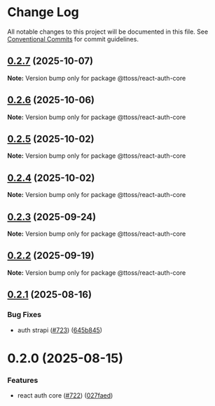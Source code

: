# Change Log

All notable changes to this project will be documented in this file.
See [Conventional Commits](https://conventionalcommits.org) for commit guidelines.

## [0.2.7](https://github.com/ttoss/ttoss/compare/@ttoss/react-auth-core@0.2.6...@ttoss/react-auth-core@0.2.7) (2025-10-07)

**Note:** Version bump only for package @ttoss/react-auth-core

## [0.2.6](https://github.com/ttoss/ttoss/compare/@ttoss/react-auth-core@0.2.5...@ttoss/react-auth-core@0.2.6) (2025-10-06)

**Note:** Version bump only for package @ttoss/react-auth-core

## [0.2.5](https://github.com/ttoss/ttoss/compare/@ttoss/react-auth-core@0.2.4...@ttoss/react-auth-core@0.2.5) (2025-10-02)

**Note:** Version bump only for package @ttoss/react-auth-core

## [0.2.4](https://github.com/ttoss/ttoss/compare/@ttoss/react-auth-core@0.2.3...@ttoss/react-auth-core@0.2.4) (2025-10-02)

**Note:** Version bump only for package @ttoss/react-auth-core

## [0.2.3](https://github.com/ttoss/ttoss/compare/@ttoss/react-auth-core@0.2.2...@ttoss/react-auth-core@0.2.3) (2025-09-24)

**Note:** Version bump only for package @ttoss/react-auth-core

## [0.2.2](https://github.com/ttoss/ttoss/compare/@ttoss/react-auth-core@0.2.1...@ttoss/react-auth-core@0.2.2) (2025-09-19)

**Note:** Version bump only for package @ttoss/react-auth-core

## [0.2.1](https://github.com/ttoss/ttoss/compare/@ttoss/react-auth-core@0.2.0...@ttoss/react-auth-core@0.2.1) (2025-08-16)

### Bug Fixes

- auth strapi ([#723](https://github.com/ttoss/ttoss/issues/723)) ([645b845](https://github.com/ttoss/ttoss/commit/645b8452612a970780f6a92fc9dc4a2a5cfe9e26))

# 0.2.0 (2025-08-15)

### Features

- react auth core ([#722](https://github.com/ttoss/ttoss/issues/722)) ([027faed](https://github.com/ttoss/ttoss/commit/027faedc769a2449f1b92a51472106ba116fbcf6))
